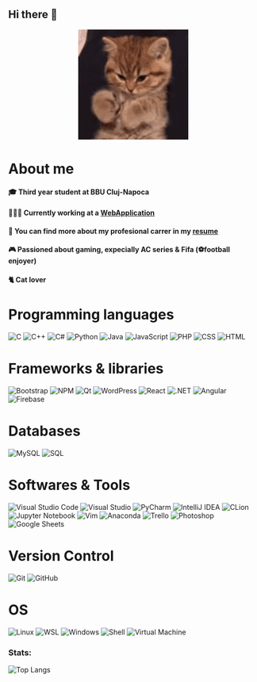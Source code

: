 ## Hi there 👋
<div align="center">
  <img src="https://github.com/edyeftimie/edyeftimie/blob/main/kitten-waving.gif"  width="222" />
</div>

<!--
**edyeftimie/edyeftimie** is a ✨ _special_ ✨ repository because its `README.md` (this file) appears on your GitHub profile.
-->

# About me
#### 🎓 Third year student at BBU Cluj-Napoca
#### 👨🏽‍💻 Currently working at a [WebApplication](https://github.com/edyeftimie/WebApp)
#### 📑 You can find more about my profesional carrer in my [resume](https://github.com/edyeftimie/CV/blob/main/CV_Eftimie_Eduard.pdf)
#### 🎮 Passioned about gaming, expecially AC series & Fifa (⚽football enjoyer)
#### 🐈 Cat lover

# Programming languages
![C](https://img.shields.io/badge/C-%2300599C.svg?style=for-the-badge&logo=c&logoColor=white)
![C++](https://img.shields.io/badge/C++-%2300599C.svg?style=for-the-badge&logo=c%2B%2B&logoColor=white)
![C#](https://img.shields.io/badge/C%23-%23239120.svg?style=for-the-badge&logo=c-sharp&logoColor=white)
![Python](https://img.shields.io/badge/Python-%2314354C.svg?style=for-the-badge&logo=python&logoColor=white)
![Java](https://img.shields.io/badge/Java-%23ED8B00.svg?style=for-the-badge&logo=java&logoColor=white)
![JavaScript](https://img.shields.io/badge/JavaScript-%23323330.svg?style=for-the-badge&logo=javascript&logoColor=%23F7DF1E)
![PHP](https://img.shields.io/badge/PHP-%23777BB4.svg?style=for-the-badge&logo=php&logoColor=white)
![CSS](https://img.shields.io/badge/CSS-%231572B6.svg?style=for-the-badge&logo=css3&logoColor=white)
![HTML](https://img.shields.io/badge/HTML-%23E34F26.svg?style=for-the-badge&logo=html5&logoColor=white)

# Frameworks & libraries
![Bootstrap](https://img.shields.io/badge/Bootstrap-%23563D7C.svg?style=for-the-badge&logo=bootstrap&logoColor=white)
![NPM](https://img.shields.io/badge/NPM-%23000000.svg?style=for-the-badge&logo=npm&logoColor=white)
![Qt](https://img.shields.io/badge/Qt-%23217346.svg?style=for-the-badge&logo=Qt&logoColor=white)
![WordPress](https://img.shields.io/badge/WordPress-%23117AC9.svg?style=for-the-badge&logo=WordPress&logoColor=white)
![React](https://img.shields.io/badge/React-%2320232a.svg?style=for-the-badge&logo=react&logoColor=%2361DAFB)
![.NET](https://img.shields.io/badge/.NET-%235C2D91.svg?style=for-the-badge&logo=.net&logoColor=white)
![Angular](https://img.shields.io/badge/Angular-%23DD0031.svg?style=for-the-badge&logo=angular&logoColor=white)
![Firebase](https://img.shields.io/badge/Firebase-FFCA28?style=for-the-badge&logo=firebase&logoColor=black)

# Databases
![MySQL](https://img.shields.io/badge/MySQL-%2300f.svg?style=for-the-badge&logo=mysql&logoColor=white)
![SQL](https://img.shields.io/badge/SQL-%234ea94b.svg?style=for-the-badge&logo=sql&logoColor=white)

# Softwares & Tools
![Visual Studio Code](https://img.shields.io/badge/Visual%20Studio%20Code-007ACC?style=for-the-badge&logo=visual-studio-code&logoColor=white)
![Visual Studio](https://img.shields.io/badge/Visual%20Studio-5C2D91?style=for-the-badge&logo=visual-studio&logoColor=white)
![PyCharm](https://img.shields.io/badge/PyCharm-143?style=for-the-badge&logo=pycharm&logoColor=black&color=black&labelColor=green)
![IntelliJ IDEA](https://img.shields.io/badge/IntelliJIDEA-000000.svg?style=for-the-badge&logo=intellij-idea&logoColor=white)
![CLion](https://img.shields.io/badge/CLion-black?style=for-the-badge&logo=clion&logoColor=white)
![Jupyter Notebook](https://img.shields.io/badge/Jupyter%20Notebook-%23FA0F00.svg?style=for-the-badge&logo=jupyter&logoColor=white)
![Vim](https://img.shields.io/badge/VIM-%2311AB00.svg?style=for-the-badge&logo=vim&logoColor=white)
![Anaconda](https://img.shields.io/badge/Anaconda-44A833?style=for-the-badge&logo=anaconda&logoColor=white)
![Trello](https://img.shields.io/badge/Trello-%23026AA7.svg?style=for-the-badge&logo=Trello&logoColor=white)
![Photoshop](https://img.shields.io/badge/Photoshop-%2331A8FF.svg?style=for-the-badge&logo=Adobe%20Photoshop&logoColor=white)
![Google Sheets](https://img.shields.io/badge/Google%20Sheets-%231A73E8.svg?style=for-the-badge&logo=Google%20Sheets&logoColor=white)

# Version Control
![Git](https://img.shields.io/badge/Git-F05032?style=for-the-badge&logo=git&logoColor=white)
![GitHub](https://img.shields.io/badge/GitHub-181717?style=for-the-badge&logo=github&logoColor=white)

# OS
![Linux](https://img.shields.io/badge/Linux-FCC624?style=for-the-badge&logo=linux&logoColor=black)
![WSL](https://img.shields.io/badge/WSL-0078D6?style=for-the-badge&logo=ubuntu&logoColor=white)
![Windows](https://img.shields.io/badge/Windows-0078D6?style=for-the-badge&logo=windows&logoColor=white)
![Shell](https://img.shields.io/badge/Shell-5391FE?style=for-the-badge&logo=powershell&logoColor=white)
![Virtual Machine](https://img.shields.io/badge/Virtual_Machine-424242?style=for-the-badge&logo=virtualbox&logoColor=white)

### Stats:
![Top Langs](https://github-readme-stats.vercel.app/api/top-langs/?username=edyeftimie&theme=swift&hide_border=true&include_all_commits=true&count_private=true&layout=compact)
